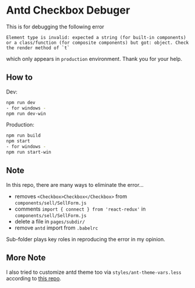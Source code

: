 # Antd Checkbox Debuger

This is for debugging the following error 

```
Element type is invalid: expected a string (for built-in components) or a class/function (for composite components) but got: object. Check the render method of `t`
```

which only appears in `production` environment. Thank you for your help.

## How to

Dev:

```bash
npm run dev
- for windows -
npm run dev-win
```

Production:

```bash
npm run build
npm start
- for windows -
npm run start-win
```


## Note
In this repo, there are many ways to eliminate the error...
* removes `<Checkbox>Checkbox</Checkbox>` from `components/sell/SellForm.js`
* comments `import { connect } from 'react-redux'` in `components/sell/SellForm.js`
* delete a file in `pages/subdir/`
* remove `antd` import from `.babelrc`

Sub-folder plays key roles in reproducing the error in my opinion.

## More Note
I also tried to customize antd theme too via `styles/ant-theme-vars.less` according to [this repo](https://github.com/plxel/nextjs-ant-design-custom-theme).
